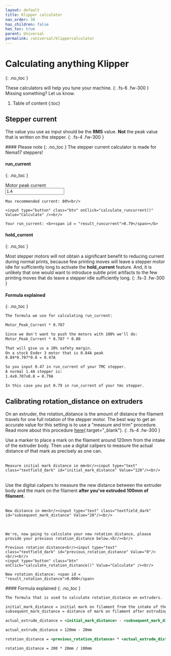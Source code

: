 ```yaml
---
layout: default
title: Klipper calculator
nav_order: 30
has_children: false
has_toc: true
parent: Universal
permalink: /universal/klippercalculator
---
```



# <i class="bi bi-calculator"></i> Calculating anything Klipper
{: .no_toc }

These calculators will help you tune your machine.
{: .fs-6 .fw-300 }
Missing something? Let us know.

1. Table of content
{:toc}

## Stepper current

The value you use as input should be the **RMS** value. **Not** the peak value that is written on the stepper.
{: .fs-4 .fw-300 }

<div class="code-example" markdown="1">
#### Please note 
{: .no_toc }
The stepper current calculator is made for Nema17 steppers!

#### run_current
{: .no_toc }
<form>
    Motor peak current<br/><input type="text" class="textfield_dark" id="peak_current" Value="1.4"/><br/>

    Max recommended current: 80%<br/>

    <input type="button" class="btn" onClick="calculate_runcurrent()" Value="Calculate" /><br/>

    Your run_current: <b><span id = "result_runcurrent">0.79</span></b>
    
</form>

#### hold_current
{: .no_toc }

Most stepper motors will not obtain a significant benefit to reducing current during normal prints, because few printing moves will leave a stepper motor idle for sufficiently long to activate the **hold_current** feature. And, it is unlikely that one would want to introduce subtle print artifacts to the few printing moves that do leave a stepper idle sufficiently long.
{: .fs-3 .fw-300 }

#### Formula explained
{: .no_toc }
</div>

```xml
The formula we use for calculating run_current:

Motor_Peak_Current * 0.707

Since we don't want to push the motors with 100% we'll do:
Motor_Peak_Current * 0.707 * 0.80

That will give us a 20% safety margin.
On a stock Ender 3 motor that is 0.84A peak
0.84*0.707*0.8 = 0.47A

So you input 0.47 in run_current of your TMC stepper.
A normal 1.4A stepper is:
1.4x0.707x0.8 = 0.79A

In this case you put 0.79 in run_current of your tmc stepper.
```

## Calibrating rotation_distance on extruders

On an extruder, the rotation_distance is the amount of distance the filament travels for one full rotation of the stepper motor. The best way to get an accurate value for this setting is to use a "measure and trim" procedure. Read more about this procedure [here](https://www.klipper3d.org/Rotation_Distance.html?h=steps#calibrating-rotation_distance-on-extruders){:target="_blank"}.
{: .fs-4 .fw-300 }

<div class="code-example" markdown="1">
<form>
    Use a marker to place a mark on the filament around 120mm from the intake of the extruder body. Then use a digital calipers to measure the actual distance of that mark as precisely as one can.<br/><br/>

    Measure initial mark distance in mm<br/><input type="text" class="textfield_dark" id="initial_mark_distance" Value="120"/><br/>
<br/>
    Use the digital calipers to measure the new distance between the extruder body and the mark on the filament <b>after you've extruded 100mm of filament.</b><br/><br/>

    New distance in mm<br/><input type="text" class="textfield_dark" id="subsequent_mark_distance" Value="20"/><br/>
<br/>

    We're, now going to calculate your new rotation_distance, please provide your previous rotation_distance below.<br/><br/>

    Previous rotation distance<br/><input type="text" class="textfield_dark" id="previous_rotation_distance" Value="0"/><br/><br/>
    <input type="button" class="btn" onClick="calculate_rotation_distance()" Value="Calculate" /><br/>

    New rotation_distance: <span id = "result_rotation_distance">0.000</span>
    
</form>
#### Formula explained
{: .no_toc }
</div>

```xml
The formula that is used to calculate rotation_distance on extruders.

initial_mark_distance = initial mark on filament from the intake of the extruder body
subsequent_mark_distance = distance of mark on filament after extruding 100mm

actual_extrude_distance = <initial_mark_distance> - <subsequent_mark_distance>

actual_extrude_distance = 120mm - 20mm

rotation_distance = <previous_rotation_distance> * <actual_extrude_distance> / <requested_extrude_distance>

rotation_distance = 200 * 20mm / 100mm

```

<script>
    function calculate_runcurrent()
    {
            peak_current = document.getElementById("peak_current").value;
            document.getElementById("result_runcurrent").innerHTML = ((peak_current * 0.707) * 0.8).toFixed(2);
    }

    function calculate_rotation_distance()
    {
            initial_mark_distance = document.getElementById("initial_mark_distance").value;
            subsequent_mark_distance = document.getElementById("subsequent_mark_distance").value;
            previous_rotation_distance = document.getElementById("previous_rotation_distance").value;
            document.getElementById("result_rotation_distance").innerHTML = ((previous_rotation_distance*(initial_mark_distance-subsequent_mark_distance))/100).toFixed(3);
    }
</script>